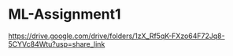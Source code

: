 # ML-Assignment1
https://drive.google.com/drive/folders/1zX_Rf5qK-FXzo64F72Jq8-5CYVc84Wtu?usp=share_link
